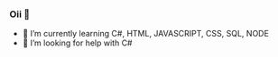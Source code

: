 ### Oii 👋




- 🌱 I’m currently learning C#, HTML, JAVASCRIPT, CSS, SQL, NODE
- 🤔 I’m looking for help with C#



